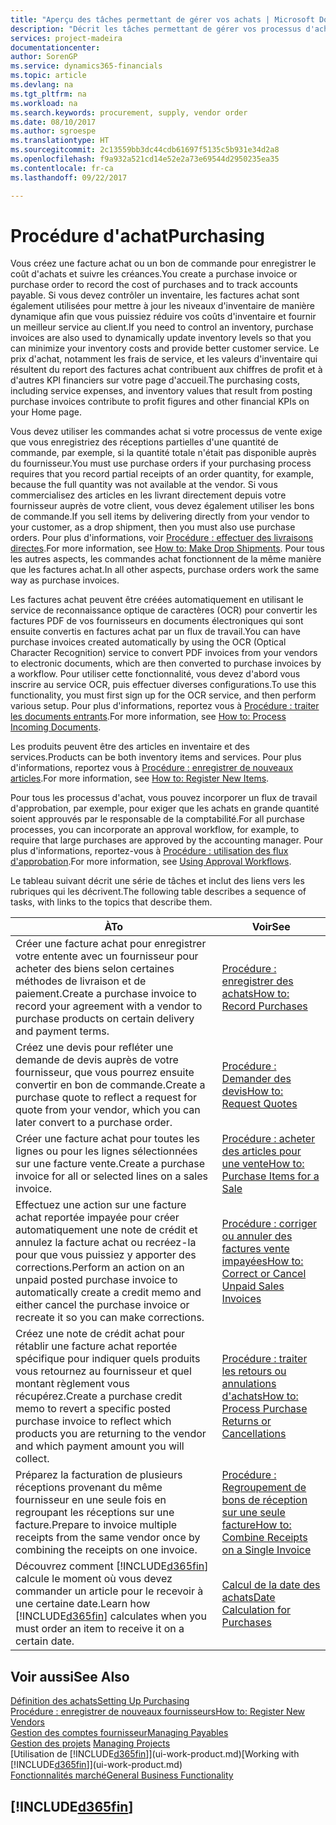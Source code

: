 ```yaml
---
title: "Aperçu des tâches permettant de gérer vos achats | Microsoft Docs"
description: "Décrit les tâches permettant de gérer vos processus d'achat ou d'approvisionnement, y compris le fonctionnement des factures achat et des commandes achat."
services: project-madeira
documentationcenter: 
author: SorenGP
ms.service: dynamics365-financials
ms.topic: article
ms.devlang: na
ms.tgt_pltfrm: na
ms.workload: na
ms.search.keywords: procurement, supply, vendor order
ms.date: 08/10/2017
ms.author: sgroespe
ms.translationtype: HT
ms.sourcegitcommit: 2c13559bb3dc44cdb61697f5135c5b931e34d2a8
ms.openlocfilehash: f9a932a521cd14e52e2a73e69544d2950235ea35
ms.contentlocale: fr-ca
ms.lasthandoff: 09/22/2017

---
```

# <a name="purchasing"></a><span data-ttu-id="216c0-103">Procédure d'achat</span><span class="sxs-lookup"><span data-stu-id="216c0-103">Purchasing</span></span>
<span data-ttu-id="216c0-104">Vous créez une facture achat ou un bon de commande pour enregistrer le coût d'achats et suivre les créances.</span><span class="sxs-lookup"><span data-stu-id="216c0-104">You create a purchase invoice or purchase order to record the cost of purchases and to track accounts payable.</span></span> <span data-ttu-id="216c0-105">Si vous devez contrôler un inventaire, les factures achat sont également utilisées pour mettre à jour les niveaux d'inventaire de manière dynamique afin que vous puissiez réduire vos coûts d'inventaire et fournir un meilleur service au client.</span><span class="sxs-lookup"><span data-stu-id="216c0-105">If you need to control an inventory, purchase invoices are also used to dynamically update inventory levels so that you can minimize your inventory costs and provide better customer service.</span></span> <span data-ttu-id="216c0-106">Le prix d'achat, notamment les frais de service, et les valeurs d'inventaire qui résultent du report des factures achat contribuent aux chiffres de profit et à d'autres KPI financiers sur votre page d'accueil.</span><span class="sxs-lookup"><span data-stu-id="216c0-106">The purchasing costs, including service expenses, and inventory values that result from posting purchase invoices contribute to profit figures and other financial KPIs on your Home page.</span></span>

<span data-ttu-id="216c0-107">Vous devez utiliser les commandes achat si votre processus de vente exige que vous enregistriez des réceptions partielles d'une quantité de commande, par exemple, si la quantité totale n'était pas disponible auprès du fournisseur.</span><span class="sxs-lookup"><span data-stu-id="216c0-107">You must use purchase orders if your purchasing process requires that you record partial receipts of an order quantity, for example, because the full quantity was not available at the vendor.</span></span> <span data-ttu-id="216c0-108">Si vous commercialisez des articles en les livrant directement depuis votre fournisseur auprès de votre client, vous devez également utiliser les bons de commande.</span><span class="sxs-lookup"><span data-stu-id="216c0-108">If you sell items by delivering directly from your vendor to your customer, as a drop shipment, then you must also use purchase orders.</span></span> <span data-ttu-id="216c0-109">Pour plus d'informations, voir [Procédure : effectuer des livraisons directes](sales-how-drop-shipment.md).</span><span class="sxs-lookup"><span data-stu-id="216c0-109">For more information, see [How to: Make Drop Shipments](sales-how-drop-shipment.md).</span></span> <span data-ttu-id="216c0-110">Pour tous les autres aspects, les commandes achat fonctionnent de la même manière que les factures achat.</span><span class="sxs-lookup"><span data-stu-id="216c0-110">In all other aspects, purchase orders work the same way as purchase invoices.</span></span>

<span data-ttu-id="216c0-111">Les factures achat peuvent être créées automatiquement en utilisant le service de reconnaissance optique de caractères (OCR) pour convertir les factures PDF de vos fournisseurs en documents électroniques qui sont ensuite convertis en factures achat par un flux de travail.</span><span class="sxs-lookup"><span data-stu-id="216c0-111">You can have purchase invoices created automatically by using the OCR (Optical Character Recognition) service to convert PDF invoices from your vendors to electronic documents, which are then converted to purchase invoices by a workflow.</span></span> <span data-ttu-id="216c0-112">Pour utiliser cette fonctionnalité, vous devez d'abord vous inscrire au service OCR, puis effectuer diverses configurations.</span><span class="sxs-lookup"><span data-stu-id="216c0-112">To use this functionality, you must first sign up for the OCR service, and then perform various setup.</span></span> <span data-ttu-id="216c0-113">Pour plus d'informations, reportez vous à [Procédure : traiter les documents entrants](across-process-income-documents.md).</span><span class="sxs-lookup"><span data-stu-id="216c0-113">For more information, see [How to: Process Incoming Documents](across-process-income-documents.md).</span></span>      

<span data-ttu-id="216c0-114">Les produits peuvent être des articles en inventaire et des services.</span><span class="sxs-lookup"><span data-stu-id="216c0-114">Products can be both inventory items and services.</span></span> <span data-ttu-id="216c0-115">Pour plus d'informations, reportez vous à [Procédure : enregistrer de nouveaux articles](inventory-how-register-new-items.md).</span><span class="sxs-lookup"><span data-stu-id="216c0-115">For more information, see [How to: Register New Items](inventory-how-register-new-items.md).</span></span>

<span data-ttu-id="216c0-116">Pour tous les processus d'achat, vous pouvez incorporer un flux de travail d'approbation, par exemple, pour exiger que les achats en grande quantité soient approuvés par le responsable de la comptabilité.</span><span class="sxs-lookup"><span data-stu-id="216c0-116">For all purchase processes, you can incorporate an approval workflow, for example, to require that large purchases are approved by the accounting manager.</span></span> <span data-ttu-id="216c0-117">Pour plus d'informations, reportez-vous à [Procédure : utilisation des flux d'approbation](across-how-use-approval-workflows.md).</span><span class="sxs-lookup"><span data-stu-id="216c0-117">For more information, see [Using Approval Workflows](across-how-use-approval-workflows.md).</span></span>

<span data-ttu-id="216c0-118">Le tableau suivant décrit une série de tâches et inclut des liens vers les rubriques qui les décrivent.</span><span class="sxs-lookup"><span data-stu-id="216c0-118">The following table describes a sequence of tasks, with links to the topics that describe them.</span></span>

| <span data-ttu-id="216c0-119">À</span><span class="sxs-lookup"><span data-stu-id="216c0-119">To</span></span> | <span data-ttu-id="216c0-120">Voir</span><span class="sxs-lookup"><span data-stu-id="216c0-120">See</span></span> |
| --- | --- |
| <span data-ttu-id="216c0-121">Créer une facture achat pour enregistrer votre entente avec un fournisseur pour acheter des biens selon certaines méthodes de livraison et de paiement.</span><span class="sxs-lookup"><span data-stu-id="216c0-121">Create a purchase invoice to record your agreement with a vendor to purchase products on certain delivery and payment terms.</span></span> |[<span data-ttu-id="216c0-122">Procédure : enregistrer des achats</span><span class="sxs-lookup"><span data-stu-id="216c0-122">How to: Record Purchases</span></span>](purchasing-how-record-purchases.md) |
|<span data-ttu-id="216c0-123">Créez une devis pour refléter une demande de devis auprès de votre fournisseur, que vous pourrez ensuite convertir en bon de commande.</span><span class="sxs-lookup"><span data-stu-id="216c0-123">Create a purchase quote to reflect a request for quote from your vendor, which you can later convert to a purchase order.</span></span>|[<span data-ttu-id="216c0-124">Procédure : Demander des devis</span><span class="sxs-lookup"><span data-stu-id="216c0-124">How to: Request Quotes</span></span>](purchasing-how-request-quotes.md)|
| <span data-ttu-id="216c0-125">Créer une facture achat pour toutes les lignes ou pour les lignes sélectionnées sur une facture vente.</span><span class="sxs-lookup"><span data-stu-id="216c0-125">Create a purchase invoice for all or selected lines on a sales invoice.</span></span> |[<span data-ttu-id="216c0-126">Procédure : acheter des articles pour une vente</span><span class="sxs-lookup"><span data-stu-id="216c0-126">How to: Purchase Items for a Sale</span></span>](purchasing-how-purchase-products-sale.md) |
| <span data-ttu-id="216c0-127">Effectuez une action sur une facture achat reportée impayée pour créer automatiquement une note de crédit et annulez la facture achat ou recréez-la pour que vous puissiez y apporter des corrections.</span><span class="sxs-lookup"><span data-stu-id="216c0-127">Perform an action on an unpaid posted purchase invoice to automatically create a credit memo and either cancel the purchase invoice or recreate it so you can make corrections.</span></span> |[<span data-ttu-id="216c0-128">Procédure : corriger ou annuler des factures vente impayées</span><span class="sxs-lookup"><span data-stu-id="216c0-128">How to: Correct or Cancel Unpaid Sales Invoices</span></span>](purchasing-how-correct-cancel-unpaid-purchase-invoices.md) |
| <span data-ttu-id="216c0-129">Créez une note de crédit achat pour rétablir une facture achat reportée spécifique pour indiquer quels produits vous retournez au fournisseur et quel montant règlement vous récupérez.</span><span class="sxs-lookup"><span data-stu-id="216c0-129">Create a purchase credit memo to revert a specific posted purchase invoice to reflect which products you are returning to the vendor and which payment amount you will collect.</span></span> |[<span data-ttu-id="216c0-130">Procédure : traiter les retours ou annulations d'achats</span><span class="sxs-lookup"><span data-stu-id="216c0-130">How to: Process Purchase Returns or Cancellations</span></span>](purchasing-how-register-new-vendors.md) |
|<span data-ttu-id="216c0-131">Préparez la facturation de plusieurs réceptions provenant du même fournisseur en une seule fois en regroupant les réceptions sur une facture.</span><span class="sxs-lookup"><span data-stu-id="216c0-131">Prepare to invoice multiple receipts from the same vendor once by combining the receipts on one invoice.</span></span>|[<span data-ttu-id="216c0-132">Procédure : Regroupement de bons de réception sur une seule facture</span><span class="sxs-lookup"><span data-stu-id="216c0-132">How to: Combine Receipts on a Single Invoice</span></span>](purchasing-how-to-combine-receipts.md)|
| <span data-ttu-id="216c0-133">Découvrez comment [!INCLUDE[d365fin](includes/d365fin_md.md)] calcule le moment où vous devez commander un article pour le recevoir à une certaine date.</span><span class="sxs-lookup"><span data-stu-id="216c0-133">Learn how [!INCLUDE[d365fin](includes/d365fin_md.md)] calculates when you must order an item to receive it on a certain date.</span></span>|[<span data-ttu-id="216c0-134">Calcul de la date des achats</span><span class="sxs-lookup"><span data-stu-id="216c0-134">Date Calculation for Purchases</span></span>](purchasing-date-calculation-for-purchases.md)|

## <a name="see-also"></a><span data-ttu-id="216c0-135">Voir aussi</span><span class="sxs-lookup"><span data-stu-id="216c0-135">See Also</span></span>
[<span data-ttu-id="216c0-136">Définition des achats</span><span class="sxs-lookup"><span data-stu-id="216c0-136">Setting Up Purchasing</span></span>](purchasing-setup-purchasing.md)  
[<span data-ttu-id="216c0-137">Procédure : enregistrer de nouveaux fournisseurs</span><span class="sxs-lookup"><span data-stu-id="216c0-137">How to: Register New Vendors</span></span>](purchasing-how-register-new-vendors.md)  
[<span data-ttu-id="216c0-138">Gestion des comptes fournisseur</span><span class="sxs-lookup"><span data-stu-id="216c0-138">Managing Payables</span></span>](payables-manage-payables.md)  
<span data-ttu-id="216c0-139">[Gestion des projets](projects-manage-projects.md)  </span><span class="sxs-lookup"><span data-stu-id="216c0-139">[Managing Projects](projects-manage-projects.md)  </span></span>  
<span data-ttu-id="216c0-140">[Utilisation de [!INCLUDE[d365fin](includes/d365fin_md.md)]](ui-work-product.md)</span><span class="sxs-lookup"><span data-stu-id="216c0-140">[Working with [!INCLUDE[d365fin](includes/d365fin_md.md)]](ui-work-product.md)</span></span>  
[<span data-ttu-id="216c0-141">Fonctionnalités marché</span><span class="sxs-lookup"><span data-stu-id="216c0-141">General Business Functionality</span></span>](ui-across-business-areas.md)

## [!INCLUDE[d365fin](includes/free_trial_md.md)]

